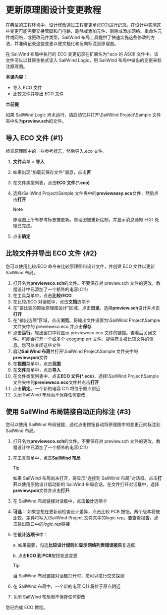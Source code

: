 # 更新原理图设计变更教程
在典型的工程环境中，设计修改通过工程变更单(ECO)进行记录。在设计中实施这些变更可能需要交换管脚和门电路、删除或添加元件、删除或添加网络、重命名元件或网络，或更改元件类型。SailWind 布局工具提供了快速实施这些修改的方法，并准确记录这些变更以便文档化和反向标注到原理图。

在 SailWind 布局中执行的 ECO 变更记录在扩展名为*.eco 的 ASCII 文件中。该文件可以以其原生格式读入 SailWind Logic，用 SailWind 布局中做出的变更来标注原理图。

**本课内容：**

- 导入 ECO 文件
- 比较文件并导出 ECO 文件

😎**前提**

如果 SailWind Logic 尚未运行，请启动它并打开\SailWind Project\Sample 文件夹中名为**preview.sch**的文件。

## 导入 ECO 文件 \{#1}
检查原理图中的一些参考标志，然后导入.eco 文件。

1. **文件**菜单 > **导入**

2. 如果出现"加载前保存文件"消息，点击**否**

3. 在文件类型列表，点击**ECO 文件(*.eco)**

4. 选择\SailWind Project\Sample 文件夹中的**previewassy.eco**文件，然后点击**打开**

   > [!NOTE]
   >
   > 原理图上所有参考标志被更新。原理图被重新绘制，并显示消息通知 ECO 处理已完成。

5. 点击**确定**

## 比较文件并导出 ECO 文件 \{#2}
您可以使用比较/ECO 命令来比较原理图和设计文件，并创建 ECO 文件以更新 SailWind 布局。

1. 打开名为**previeweco.sch**的文件。不要保存对 preview.sch 文件的更改。教程设计中已添加了一个额外的电容(C11)
2. 在工具菜单中，点击**比较/ECO**
3. 在比较/ECO 对话框中，点击**文档**选项卡
4. 在"要比较的原始原理图设计"区域，点击**浏览**。选择**preview.sch**设计并点击**打开**
5. 在"输出选项"区域，点击**浏览**。将输出文件设置为\SailWind Project\Sample 文件夹中的 previeweco.eco 并点击**保存**
6. 点击**运行**。输出窗口中将显示 previeweco.eco 文件的链接。查看后关闭文件。可能会打开一个或多个 ecogtmp.err 文件，提供有关被比较文件的信息。您可以关闭这些文件
7. 启动**SailWind 布局**并打开\SailWind Project\Sample 文件夹中的**preview.pcb**文件
8. 在**视图**菜单中，点击**范围**
9. 在**文件**菜单中，点击**导入**
10. 在文件类型列表中，点击**ECO 文件(*.eco)**，选择\SailWind Project\Sample 文件夹中的**previeweco.eco**文件并点击**打开**
11. 点击**确定**。一个新的电容 C11 将位于原点附近
12. 关闭 SailWind 布局而不保存任何更改

## 使用 SailWind 布局链接自动正向标注 \{#3}
您可以使用 SailWind 布局链接，通过点击按钮自动将原理图中的变更正向标注到 SailWind 布局。

1. 打开名为**previeweco.sch**的文件。不要保存对 preview.sch 文件的更改。教程设计中已添加了一个额外的电容(C11)

2. 在工具菜单中，点击**SailWind 布局**

   > [!TIP]
   >
   > 如果 SailWind 布局尚未打开，将显示"连接到 SailWind 布局"对话框。点击**打开**以使用原始设计启动新的 SailWind 布局会话。在文件打开对话框中，选择**preview.pcb**文件并点击**打开**

3. 在 SailWind 布局链接对话框中，点击**设计**选项卡

4. **可选：** 如果您想在更新前检查设计差异，点击比较 PCB 按钮。两个版本将被比较，差异将写入\SailWind Project 文件夹中的*logic.rep*。要查看报告，点击输出窗口中的*logic.rep*链接

5. 在**设计选项卡**中：

     a. 如果需要，勾选**比较设计规则**和**显示网络列表错误报告**复选框

     b. 点击**ECO 到 PCB**按钮发送变更

     > [!TIP]
     >
     > 当 SailWind 布局链接对话框打开时，您可以进行交叉探测

6. 在 SailWind 布局中，一个新的电容 C11 将位于原点附近

7. 关闭 SailWind 布局而不保存任何更改

您已完成 ECO 教程。